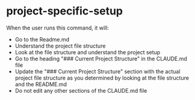 # project-specific-setup

When the user runs this command, it will:

- Go to the Readme.md
- Understand the project file structure
- Look at the file structure and understand the project setup
- Go to the heading "### Current Project Structure" in the CLAUDE.md file
- Update the "### Current Project Structure" section with the actual project file structure as you determined by looking at the file structure and the README.md
- Do not edit any other sections of the CLAUDE.md file